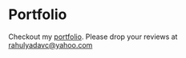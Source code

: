 # Portfolio
Checkout my [portfolio](https://rahulyadav2.github.io). Please drop your reviews at rahulyadavc@yahoo.com
